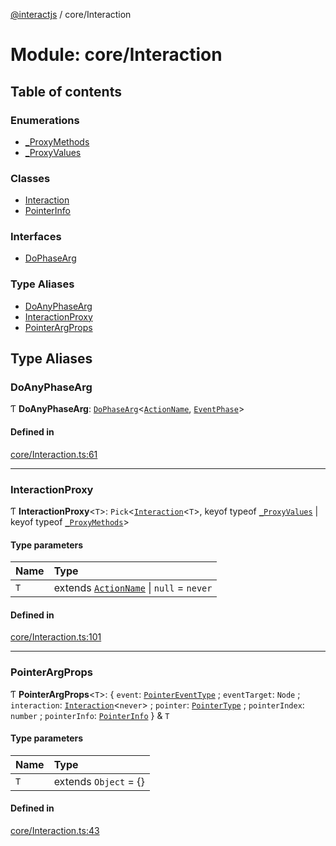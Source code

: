 [@interactjs](../README.md) / core/Interaction

# Module: core/Interaction

## Table of contents

### Enumerations

- [\_ProxyMethods](../enums/core_Interaction._ProxyMethods.md)
- [\_ProxyValues](../enums/core_Interaction._ProxyValues.md)

### Classes

- [Interaction](../classes/core_Interaction.Interaction.md)
- [PointerInfo](../classes/core_Interaction.PointerInfo.md)

### Interfaces

- [DoPhaseArg](../interfaces/core_Interaction.DoPhaseArg.md)

### Type Aliases

- [DoAnyPhaseArg](core_Interaction.md#doanyphasearg)
- [InteractionProxy](core_Interaction.md#interactionproxy)
- [PointerArgProps](core_Interaction.md#pointerargprops)

## Type Aliases

### DoAnyPhaseArg

Ƭ **DoAnyPhaseArg**: [`DoPhaseArg`](../interfaces/core_Interaction.DoPhaseArg.md)\<[`ActionName`](core_types.md#actionname), [`EventPhase`](core_InteractEvent.md#eventphase)\>

#### Defined in

[core/Interaction.ts:61](https://github.com/taye/interact.js/blob/5ca9fe72/packages/@interactjs/core/Interaction.ts#L61)

___

### InteractionProxy

Ƭ **InteractionProxy**\<`T`\>: `Pick`\<[`Interaction`](../classes/core_Interaction.Interaction.md)\<`T`\>, keyof typeof [`_ProxyValues`](../enums/core_Interaction._ProxyValues.md) \| keyof typeof [`_ProxyMethods`](../enums/core_Interaction._ProxyMethods.md)\>

#### Type parameters

| Name | Type |
| :------ | :------ |
| `T` | extends [`ActionName`](core_types.md#actionname) \| ``null`` = `never` |

#### Defined in

[core/Interaction.ts:101](https://github.com/taye/interact.js/blob/5ca9fe72/packages/@interactjs/core/Interaction.ts#L101)

___

### PointerArgProps

Ƭ **PointerArgProps**\<`T`\>: \{ `event`: [`PointerEventType`](core_types.md#pointereventtype) ; `eventTarget`: `Node` ; `interaction`: [`Interaction`](../classes/core_Interaction.Interaction.md)\<`never`\> ; `pointer`: [`PointerType`](core_types.md#pointertype) ; `pointerIndex`: `number` ; `pointerInfo`: [`PointerInfo`](../classes/core_Interaction.PointerInfo.md)  } & `T`

#### Type parameters

| Name | Type |
| :------ | :------ |
| `T` | extends `Object` = {} |

#### Defined in

[core/Interaction.ts:43](https://github.com/taye/interact.js/blob/5ca9fe72/packages/@interactjs/core/Interaction.ts#L43)
